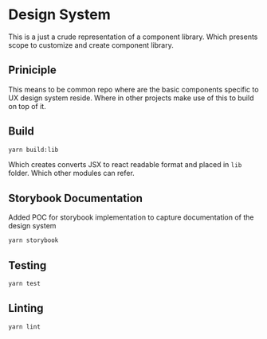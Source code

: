 # Design System

This is a just a crude representation of a component library. Which presents scope to customize and create component library.

## Priniciple

This means to be common repo where are the basic components specific to UX design system reside. Where in other projects make use of this to build on top of it.

## Build

```bash
yarn build:lib
```

Which creates converts JSX to react readable format and placed in `lib` folder. Which other modules can refer.

## Storybook Documentation

Added POC for storybook implementation to capture documentation of the design system

```bash
yarn storybook
```

## Testing

```bash
yarn test
```

## Linting

```bash
yarn lint
```